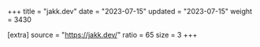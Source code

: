 +++
title = "jakk.dev"
date = "2023-07-15"
updated = "2023-07-15"
weight = 3430

[extra]
source = "https://jakk.dev/"
ratio = 65
size = 3
+++
